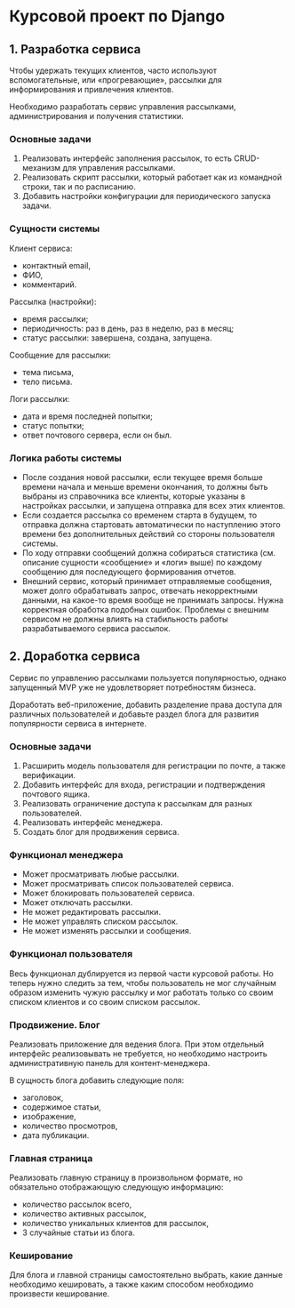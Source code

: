 # Курсовой проект по Django 

## 1. Разработка сервиса

Чтобы удержать текущих клиентов, часто используют вспомогательные, или «прогревающие», рассылки для информирования и привлечения клиентов.

Необходимо разработать сервис управления рассылками, администрирования и получения статистики.

### Основные задачи 

1. Реализовать интерфейс заполнения рассылок, то есть CRUD-механизм для управления рассылками.
2. Реализовать скрипт рассылки, который работает как из командной строки, так и по расписанию.
3. Добавить настройки конфигурации для периодического запуска задачи.

### Сущности системы

Клиент сервиса:
- контактный email,
- ФИО,
- комментарий.

Рассылка (настройки):
- время рассылки;
- периодичность: раз в день, раз в неделю, раз в месяц;
- статус рассылки: завершена, создана, запущена.

Сообщение для рассылки:
- тема письма,
- тело письма.

Логи рассылки:
- дата и время последней попытки;
- статус попытки;
- ответ почтового сервера, если он был.

### Логика работы системы
- После создания новой рассылки, если текущее время больше времени начала и меньше времени окончания, то должны быть выбраны из справочника все клиенты, которые указаны в настройках рассылки, и запущена отправка для всех этих клиентов.
- Если создается рассылка со временем старта в будущем, то отправка должна стартовать автоматически по наступлению этого времени без дополнительных действий со стороны пользователя системы.
- По ходу отправки сообщений должна собираться статистика (см. описание сущности «сообщение» и «логи» выше) по каждому сообщению для последующего формирования отчетов.
- Внешний сервис, который принимает отправляемые сообщения, может долго обрабатывать запрос, отвечать некорректными данными, на какое-то время вообще не принимать запросы. Нужна корректная обработка подобных ошибок. Проблемы с внешним сервисом не должны влиять на стабильность работы разрабатываемого сервиса рассылок.

## 2. Доработка сервиса

Сервис по управлению рассылками пользуется популярностью, однако запущенный MVP уже не удовлетворяет потребностям бизнеса.

Доработать веб-приложение, добавить разделение права доступа для различных пользователей и добавьте раздел блога для развития популярности сервиса в интернете.

### Основные задачи

1. Расширить модель пользователя для регистрации по почте, а также верификации.
2. Добавить интерфейс для входа, регистрации и подтверждения почтового ящика.
3. Реализовать ограничение доступа к рассылкам для разных пользователей.
4. Реализовать интерфейс менеджера.
5. Создать блог для продвижения сервиса.

### Функционал менеджера
- Может просматривать любые рассылки.
- Может просматривать список пользователей сервиса.
- Может блокировать пользователей сервиса.
- Может отключать рассылки.
- Не может редактировать рассылки.
- Не может управлять списком рассылок.
- Не может изменять рассылки и сообщения.

### Функционал пользователя
Весь функционал дублируется из первой части курсовой работы.
Но теперь нужно следить за тем, чтобы пользователь не мог случайным образом изменить чужую рассылку и мог работать только со своим списком клиентов и со своим списком рассылок.

### Продвижение. Блог

Реализовать приложение для ведения блога.
При этом отдельный интерфейс реализовывать не требуется, но необходимо настроить административную панель для контент-менеджера.

В сущность блога добавить следующие поля:
- заголовок,
- содержимое статьи,
- изображение,
- количество просмотров,
- дата публикации.

### Главная страница

Реализовать главную страницу в произвольном формате, но обязательно отображающую следующую информацию:
- количество рассылок всего,
- количество активных рассылок,
- количество уникальных клиентов для рассылок,
- 3 случайные статьи из блога.

### Кеширование

Для блога и главной страницы самостоятельно выбрать, какие данные необходимо кешировать, а также каким способом необходимо произвести кеширование.